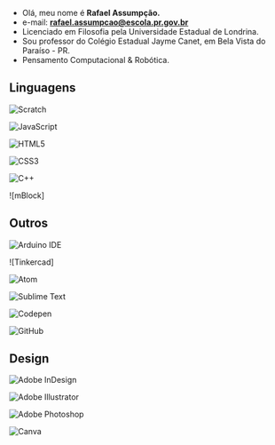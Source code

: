 - Olá, meu nome é **Rafael Assumpção.**
- e-mail: **rafael.assumpcao@escola.pr.gov.br**
- Licenciado em Filosofia pela Universidade Estadual de Londrina.
- Sou professor do Colégio Estadual Jayme Canet, em Bela Vista do Paraíso - PR.
- Pensamento Computacional & Robótica.

## Linguagens

![Scratch](https://img.shields.io/badge/Scratch-4D97FF?style=for-the-badge&logo=Scratch&logoColor=white)

![JavaScript](https://img.shields.io/badge/JavaScript-323330?style=for-the-badge&logo=javascript&logoColor=F7DF1E)

![HTML5](https://img.shields.io/badge/HTML5-E34F26?style=for-the-badge&logo=html5&logoColor=white)

![CSS3](https://img.shields.io/badge/CSS3-1572B6?style=for-the-badge&logo=css3&logoColor=white)

![C++](https://img.shields.io/badge/C%2B%2B-00599C?style=for-the-badge&logo=c%2B%2B&logoColor=white)

![mBlock]

## Outros

![Arduino IDE](https://img.shields.io/badge/Arduino_IDE-00979D?style=for-the-badge&logo=arduino&logoColor=white)

![Tinkercad]

![Atom](https://img.shields.io/badge/Atom-66595C?style=for-the-badge&logo=Atom&logoColor=white)

![Sublime Text](https://img.shields.io/badge/sublime_text-%23575757.svg?&style=for-the-badge&logo=sublime-text&logoColor=important)

![Codepen](https://img.shields.io/badge/Codepen-000000?style=for-the-badge&logo=codepen&logoColor=white)

![GitHub](https://img.shields.io/badge/GitHub-100000?style=for-the-badge&logo=github&logoColor=white)

## Design

![Adobe InDesign](https://img.shields.io/badge/Adobe%20InDesign-FF3366?style=for-the-badge&logo=Adobe%20InDesign&logoColor=white)

![Adobe Illustrator](https://img.shields.io/badge/Adobe%20Illustrator-FF9A00?style=for-the-badge&logo=adobe%20illustrator&logoColor=white)

![Adobe Photoshop](https://img.shields.io/badge/Adobe%20Photoshop-31A8FF?style=for-the-badge&logo=Adobe%20Photoshop&logoColor=black)

![Canva](https://img.shields.io/badge/Canva-%2300C4CC.svg?&style=for-the-badge&logo=Canva&logoColor=white)

<!---
professorrafael1/professorrafael1 is a ✨ special ✨ repository because its `README.md` (this file) appears on your GitHub profile.
You can click the Preview link to take a look at your changes.
--- [
](https://img.shields.io/badge/Adobe%20InDesign-FF3366?style=for-the-badge&logo=Adobe%20InDesign&logoColor=white)

![Adobe Ilus]
